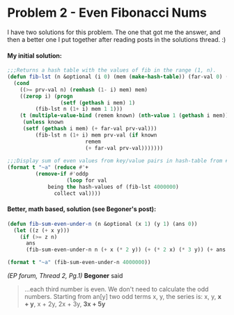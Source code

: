 # Problem 2 - Even Fibonacci Nums
I have two solutions for this problem. The one that got me the answer, and then a better one I put together after reading posts in the solutions thread. :)
#### My initial solution:
```lisp
;;;Returns a hash table with the values of fib in the range (1, n).
(defun fib-lst (n &optional (i 0) (mem (make-hash-table)) (far-val 0) (prv-val 0))
  (cond
    ((>= prv-val n) (remhash (1- i) mem) mem)
    ((zerop i) (progn
                 (setf (gethash i mem) 1)
		 (fib-lst n (1+ i) mem 1 1)))
    (t (multiple-value-bind (remem known) (nth-value 1 (gethash i mem))
 	 (unless known
  	 (setf (gethash i mem) (+ far-val prv-val)))
      	 (fib-lst n (1+ i) mem prv-val (if known
			 	         remem
				         (+ far-val prv-val)))))))
                     
;;;Display sum of even values from key/value pairs in hash-table from #'fib-lst.
(format t "~a" (reduce #'+ 
		 (remove-if #'oddp 
                   (loop for val
 		     being the hash-values of (fib-lst 4000000)
		       collect val))))
```

#### Better, math based, solution (see Begoner's post):
```lisp
(defun fib-sum-even-under-n (n &optional (x 1) (y 1) (ans 0))
  (let ((z (+ x y)))
    (if (>= z n)
      ans
      (fib-sum-even-under-n n (+ x (* 2 y)) (+ (* 2 x) (* 3 y)) (+ ans z)))))

(format t "~a" (fib-sum-even-under-n 4000000))
```

*(EP forum, Thread 2, Pg.1)* **Begoner** said
>...each third number is even. We don't need to calculate the odd numbers.
>Starting from an[y] two odd terms x, y, the series is: x, y, **x + y**, x + 2y, 2x + 3y, **3x + 5y**
